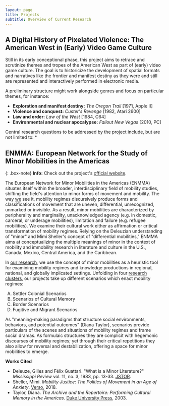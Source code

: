 ```yaml
---
layout: page
title: Projects
subtitle: Overview of Current Research
---
```


<!--{: .box-warning}
**Coming soon:** An update to the projects section is currently in the works.-->

## A Digital History of Pixelated Violence: The American West in (Early) Video Game Culture
Still in its early conceptional phase, this project aims to retrace and scrutinize themes and tropes of the American West as part of (early) video game culture. The goal is to historicize the development of spatial formats and narratives like the frontier and manifest destiny as they were and still are represented and interactively performed in electronic media.

A preliminary structure might work alongside genres and focus on particular themes, for instance:

* **Exploration and manifest destiny:** *The Oregon Trail* \[1971, Apple II\]
* **Violence and conquest:** *Custer's Revenge* \[1982, Atari 2600\]
* **Law and order:** *Law of the West* \[1984, C64\]
* **Environmental and nuclear apocalypse:** *Fallout New Vegas* \[2010, PC\]

Central research questions to be addressed by the project include, but are not limited to:
*


## ENMMA: European Network for the Study of Minor Mobilities in the Americas

{: .box-note}
**Info:** Check out the project's <a href="https://enmma.org" target="_blank">official website</a>.

<p>The European Network for Minor Mobilities in the Americas (ENMMA) situates itself within the broader, interdisciplinary field of mobility studies, shifting the field's attention to minor forms of movement and mobility. The way <a href="https://enmma.org/about/members" target="_blank">we</a> see it, mobility regimes discursively produce forms and classifications of movement that are uneven, differential, unrecognized, unmarked or invisible. As a result, minor mobilities are characterized by peripherality and marginality, unacknowledged agency (e.g. in domestic, carceral, or underage mobilities), limitation and failure (e.g. refugee mobilities). We examine their cultural work either as affirmation or critical transformation of mobility regimes. Relying on the Deleuzian understanding of "minor" and Mimi Sheller's concept of "differential mobilities," ENMMA aims at conceptualizing the multiple meanings of minor in the context of mobility and immobility research in literature and culture in the U.S., Canada, Mexico, Central America, and the Caribbean.</p>

<p>In <a href="https://enmma.org/about/projects" target="_blank">our research</a>, we use the concept of minor mobilities as a heuristic tool for examining mobility regimes and knowledge productions in regional, national, and globally implicated settings. Unfolding in four <a href="https://enmma.org/about/research-clusters" target="_blank">research clusters</a>, our projects take up different scenarios which enact mobility regimes:</p>

<ol>
	<li type="A">Settler Colonial Scenarios</li>
	<li type="A">Scenarios of Cultural Memory</li>
	<li type="A">Border Scenarios</li>
	<li type="A">Fugitive and Migrant Scenarios</li>
</ol>

<p>As "meaning-making paradigms that structure social environments, behaviors, and potential outcomes" (Diana Taylor), scenarios provide particulars of the scenes and situations of mobility regimes and frame social dramas. As formulaic structures they are complicit with hegemonic discourses of mobility regimes; yet through their critical repetitions they also allow for reversal and destabilization, offering a space for minor mobilities to emerge.</p>

**Works Cited**
<ul>
  <li>Deleuze, Gilles and Félix Guattari. "What is a Minor Literature?" <em>Mississippi Review</em> vol. 11, no. 3, 1983, pp. 13-33. <a href="https://www.jstor.org/stable/20133921" target="_blank">JSTOR</a>.</li>
	<li>Sheller, Mimi. <em>Mobility Justice: The Politics of Movement in an Age of Anxiety</em>. <a href="https://www.bloomsbury.com/au/mobility-justice-9781788730921/" target="_blank">Verso</a>, 2018.</li>
	<li>Taylor, Diana. <em>The Archive and the Repertoire: Performing Cultural Memory in the Americas</em>. <a href="https://www.dukeupress.edu/the-archive-and-the-repertoire" target="_blank">Duke University Press</a>, 2003.</li>
</ul>
